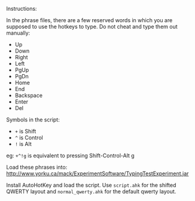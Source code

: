 Instructions:

In the phrase files, there are a few reserved words in which you are supposed to use the hotkeys to type. Do not cheat and type them out manually:

- Up
- Down
- Right
- Left
- PgUp
- PgDn
- Home
- End
- Backspace
- Enter
- Del

Symbols in the script:
- `+` is Shift
- `^` is Control
- `!` is Alt

eg: `+^!g` is equivalent to pressing Shift-Control-Alt g

Load these phrases into: http://www.yorku.ca/mack/ExperimentSoftware/TypingTestExperiment.jar

Install AutoHotKey and load the script. Use `script.ahk` for the shifted QWERTY layout and `normal_qwerty.ahk` for the default qwerty layout.
